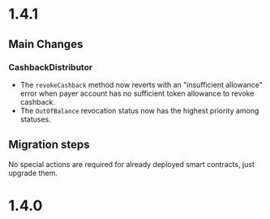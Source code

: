 # 1.4.1
## Main Changes
### CashbackDistributor

- The `revokeCashback` method now reverts with an "insufficient allowance" error when payer account has no sufficient token allowance to revoke cashback.
- The `OutOfBalance` revocation status now has the highest priority among statuses.

## Migration steps
No special actions are required for already deployed smart contracts, just upgrade them.

# 1.4.0